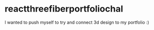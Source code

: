 # reactthreefiberportfoliochal
I wanted to push myself to try and connect 3d design to my portfolio :)
